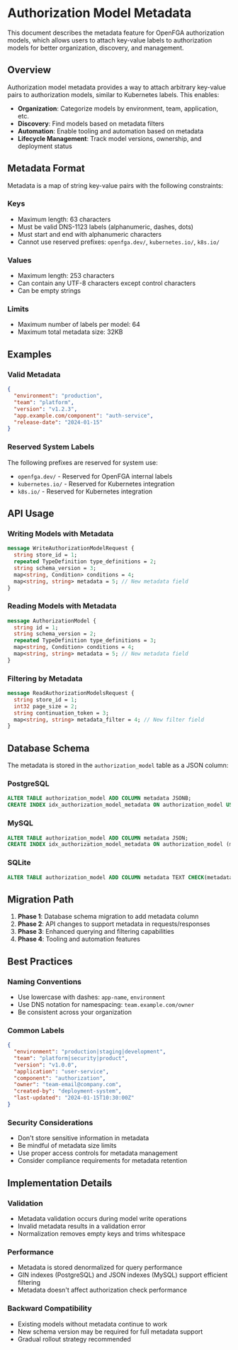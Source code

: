 # Authorization Model Metadata

This document describes the metadata feature for OpenFGA authorization models, which allows users to attach key-value labels to authorization models for better organization, discovery, and management.

## Overview

Authorization model metadata provides a way to attach arbitrary key-value pairs to authorization models, similar to Kubernetes labels. This enables:

- **Organization**: Categorize models by environment, team, application, etc.
- **Discovery**: Find models based on metadata filters
- **Automation**: Enable tooling and automation based on metadata
- **Lifecycle Management**: Track model versions, ownership, and deployment status

## Metadata Format

Metadata is a map of string key-value pairs with the following constraints:

### Keys
- Maximum length: 63 characters
- Must be valid DNS-1123 labels (alphanumeric, dashes, dots)
- Must start and end with alphanumeric characters
- Cannot use reserved prefixes: `openfga.dev/`, `kubernetes.io/`, `k8s.io/`

### Values
- Maximum length: 253 characters
- Can contain any UTF-8 characters except control characters
- Can be empty strings

### Limits
- Maximum number of labels per model: 64
- Maximum total metadata size: 32KB

## Examples

### Valid Metadata
```json
{
  "environment": "production",
  "team": "platform",
  "version": "v1.2.3",
  "app.example.com/component": "auth-service",
  "release-date": "2024-01-15"
}
```

### Reserved System Labels
The following prefixes are reserved for system use:
- `openfga.dev/` - Reserved for OpenFGA internal labels
- `kubernetes.io/` - Reserved for Kubernetes integration
- `k8s.io/` - Reserved for Kubernetes integration

## API Usage

### Writing Models with Metadata
```proto
message WriteAuthorizationModelRequest {
  string store_id = 1;
  repeated TypeDefinition type_definitions = 2;
  string schema_version = 3;
  map<string, Condition> conditions = 4;
  map<string, string> metadata = 5; // New metadata field
}
```

### Reading Models with Metadata
```proto
message AuthorizationModel {
  string id = 1;
  string schema_version = 2;
  repeated TypeDefinition type_definitions = 3;
  map<string, Condition> conditions = 4;
  map<string, string> metadata = 5; // New metadata field
}
```

### Filtering by Metadata
```proto
message ReadAuthorizationModelsRequest {
  string store_id = 1;
  int32 page_size = 2;
  string continuation_token = 3;
  map<string, string> metadata_filter = 4; // New filter field
}
```

## Database Schema

The metadata is stored in the `authorization_model` table as a JSON column:

### PostgreSQL
```sql
ALTER TABLE authorization_model ADD COLUMN metadata JSONB;
CREATE INDEX idx_authorization_model_metadata ON authorization_model USING GIN (metadata);
```

### MySQL
```sql
ALTER TABLE authorization_model ADD COLUMN metadata JSON;
CREATE INDEX idx_authorization_model_metadata ON authorization_model (metadata(255));
```

### SQLite
```sql
ALTER TABLE authorization_model ADD COLUMN metadata TEXT CHECK(metadata IS NULL OR json_valid(metadata));
```

## Migration Path

1. **Phase 1**: Database schema migration to add metadata column
2. **Phase 2**: API changes to support metadata in requests/responses
3. **Phase 3**: Enhanced querying and filtering capabilities
4. **Phase 4**: Tooling and automation features

## Best Practices

### Naming Conventions
- Use lowercase with dashes: `app-name`, `environment`
- Use DNS notation for namespacing: `team.example.com/owner`
- Be consistent across your organization

### Common Labels
```json
{
  "environment": "production|staging|development",
  "team": "platform|security|product",
  "version": "v1.0.0",
  "application": "user-service",
  "component": "authorization",
  "owner": "team-email@company.com",
  "created-by": "deployment-system",
  "last-updated": "2024-01-15T10:30:00Z"
}
```

### Security Considerations
- Don't store sensitive information in metadata
- Be mindful of metadata size limits
- Use proper access controls for metadata management
- Consider compliance requirements for metadata retention

## Implementation Details

### Validation
- Metadata validation occurs during model write operations
- Invalid metadata results in a validation error
- Normalization removes empty keys and trims whitespace

### Performance
- Metadata is stored denormalized for query performance
- GIN indexes (PostgreSQL) and JSON indexes (MySQL) support efficient filtering
- Metadata doesn't affect authorization check performance

### Backward Compatibility
- Existing models without metadata continue to work
- New schema version may be required for full metadata support
- Gradual rollout strategy recommended
